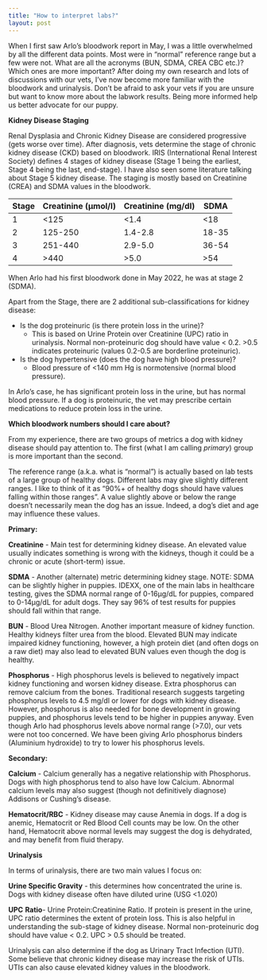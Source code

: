 ```yaml
---
title: "How to interpret labs?"
layout: post
---
```

When I first saw Arlo’s bloodwork report in May, I was a little overwhelmed by all the different data points. Most were in “normal” reference range but a few were not. What are all the acronyms (BUN, SDMA, CREA CBC etc.)? Which ones are more important? After doing my own research and lots of discussions with our vets, I’ve now become more familiar with the bloodwork and urinalysis.  Don’t be afraid to ask your vets if you are unsure but want to know more about the labwork results. Being more informed help us better advocate for our puppy.

**Kidney Disease Staging**

Renal Dysplasia and Chronic Kidney Disease are considered progressive (gets worse over time). After diagnosis, vets determine the stage of chronic kidney disease (CKD) based on bloodwork.  IRIS (International Renal Interest Society) defines 4 stages of kidney disease (Stage 1 being the earliest, Stage 4 being the last, end-stage). I have also seen some literature talking about Stage 5 kidney disease. The staging is mostly based on Creatinine (CREA) and SDMA values in the bloodwork. 


| Stage      | Creatinine (µmol/l) |  Creatinine (mg/dl) | SDMA |
| ---------- | ----------- |----------- |----------- |
| 1 | <125 | <1.4 | <18 |
| 2 | 125-250 | 1.4-2.8 | 18-35 |
| 3 | 251-440 | 2.9-5.0 | 36-54 |
| 4 | >440 | >5.0 | >54 |


When Arlo had his first bloodwork done in May 2022, he was at stage 2 (SDMA). 

Apart from the Stage, there are 2 additional sub-classifications for kidney disease:

- Is the dog proteinuric (is there protein loss in the urine)?
    - This is based on Urine Protein over Creatinine (UPC) ratio in urinalysis. Normal non-proteinuric dog should have value < 0.2.  >0.5 indicates proteinuric (values 0.2-0.5 are borderline proteinuric).
- Is the dog hypertensive (does the dog have high blood pressure)?
    - Blood pressure of <140 mm Hg is normotensive (normal blood pressure).

In Arlo’s case, he has significant protein loss in the urine, but has normal blood pressure. If a dog is proteinuric, the vet may prescribe certain medications to reduce protein loss in the urine. 

**Which bloodwork numbers should I care about?**

From my experience, there are two groups of metrics a dog with kidney disease should pay attention to.  The first (what I am calling *primary*) group is more important than the second. 

The reference range (a.k.a. what is “normal”) is actually based on lab tests of a large group of healthy dogs. Different labs may give slightly different ranges. I like to think of it as “90%+ of healthy dogs should have values falling within those ranges”. A value slightly above or below the range doesn’t necessarily mean the dog has an issue. Indeed, a dog’s diet and age may influence these values.

**Primary:**

**Creatinine** - Main test for determining kidney disease. An elevated value usually indicates something is wrong with the kidneys, though it could be a chronic or acute (short-term) issue. 

**SDMA** - Another (alternate) metric determining kidney stage. NOTE: SDMA can be slightly higher in puppies.  IDEXX, one of the main labs in healthcare testing, gives the SDMA normal range of 0-16μg/dL for puppies, compared to 0-14μg/dL for adult dogs. They say 96% of test results for puppies should fall within that range. 

**BUN** -  Blood Urea Nitrogen. Another important measure of kidney function. Healthy kidneys filter urea from the blood.  Elevated BUN may indicate impaired kidney functioning, however, a high protein diet (and often dogs on a raw diet) may also lead to elevated BUN values even though the dog is healthy. 

**Phosphorus** - High phosphorus levels is believed to negatively impact kidney functioning and worsen kidney disease.  Extra phosphorus can remove calcium from the bones. Traditional research suggests targeting phosphorus levels to 4.5 mg/dl or lower for dogs with kidney disease. However, phosphorus is also needed for bone development in growing puppies, and phosphorus levels tend to be higher in puppies anyway. Even though Arlo had phosphorus levels above normal range (>7.0), our vets were not too concerned. We have been giving Arlo phosphorus binders (Aluminium hydroxide) to try to lower his phosphorus levels. 

**Secondary:**

**Calcium** - Calcium generally has a negative relationship with Phosphorus. Dogs with high phosphorus tend to also have low Calcium. Abnormal calcium levels may also suggest (though not definitively diagnose) Addisons or Cushing’s disease.

**Hematocrit/RBC** - Kidney disease may cause Anemia in dogs. If a dog is anemic, Hematocrit or Red Blood Cell counts may be low. On the other hand, Hematocrit above normal levels may suggest the dog is dehydrated, and may benefit from fluid therapy. 

**Urinalysis**

In terms of urinalysis, there are two main values I focus on:

**Urine Specific Gravity** - this determines how concentrated the urine is. Dogs with kidney disease often have diluted urine (USG <1.020)

**UPC** **Ratio**- Urine Protein:Creatinine Ratio. If protein is present in the urine, UPC ratio determines the extent of protein loss. This is also helpful in understanding the sub-stage of kidney disease.  Normal non-proteinuric dog should have value < 0.2. UPC > 0.5 should be treated.

Urinalysis can also determine if the dog as Urinary Tract Infection (UTI). Some believe that chronic kidney disease may increase the risk of UTIs. UTIs can also cause elevated kidney values in the bloodwork.